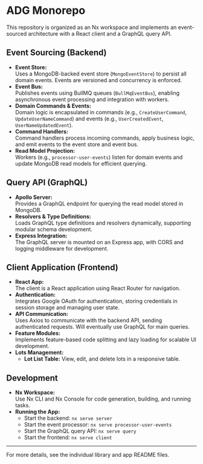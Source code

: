# ADG Monorepo

This repository is organized as an Nx workspace and implements an event-sourced architecture with a React client and a GraphQL query API.

## Event Sourcing (Backend)

- **Event Store:**  
  Uses a MongoDB-backed event store (`MongoEventStore`) to persist all domain events. Events are versioned and concurrency is enforced.
- **Event Bus:**  
  Publishes events using BullMQ queues (`BullMqEventBus`), enabling asynchronous event processing and integration with workers.
- **Domain Commands & Events:**  
  Domain logic is encapsulated in commands (e.g., `CreateUserCommand`, `UpdateUserNameCommand`) and events (e.g., `UserCreatedEvent`, `UserNameUpdatedEvent`).
- **Command Handlers:**  
  Command handlers process incoming commands, apply business logic, and emit events to the event store and event bus.
- **Read Model Projection:**  
  Workers (e.g., `processor-user-events`) listen for domain events and update MongoDB read models for efficient querying.

## Query API (GraphQL)

- **Apollo Server:**  
  Provides a GraphQL endpoint for querying the read model stored in MongoDB.
- **Resolvers & Type Definitions:**  
  Loads GraphQL type definitions and resolvers dynamically, supporting modular schema development.
- **Express Integration:**  
  The GraphQL server is mounted on an Express app, with CORS and logging middleware for development.

## Client Application (Frontend)

- **React App:**  
  The client is a React application using React Router for navigation.
- **Authentication:**  
  Integrates Google OAuth for authentication, storing credentials in session storage and managing user state.
- **API Communication:**  
  Uses Axios to communicate with the backend API, sending authenticated requests. Will eventually use GraphQL for main queries.
- **Feature Modules:**  
  Implements feature-based code splitting and lazy loading for scalable UI development.
- **Lots Management:**
  - **Lot List Table:** View, edit, and delete lots in a responsive table.

## Development

- **Nx Workspace:**  
  Use Nx CLI and Nx Console for code generation, building, and running tasks.
- **Running the App:**
  - Start the backend: `nx serve server`
  - Start the event processor: `nx serve processor-user-events`
  - Start the GraphQL query API: `nx serve query`
  - Start the frontend: `nx serve client`

---

For more details, see the individual library and app README files.
